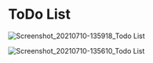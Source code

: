 # ToDo List
![Screenshot_20210710-135918_Todo List](https://user-images.githubusercontent.com/70451674/125160436-e5faf680-e18d-11eb-81c2-b5a26c3d7bce.jpg)



![Screenshot_20210710-135610_Todo List](https://user-images.githubusercontent.com/70451674/125160475-1347a480-e18e-11eb-90ab-334033f71c86.jpg)
